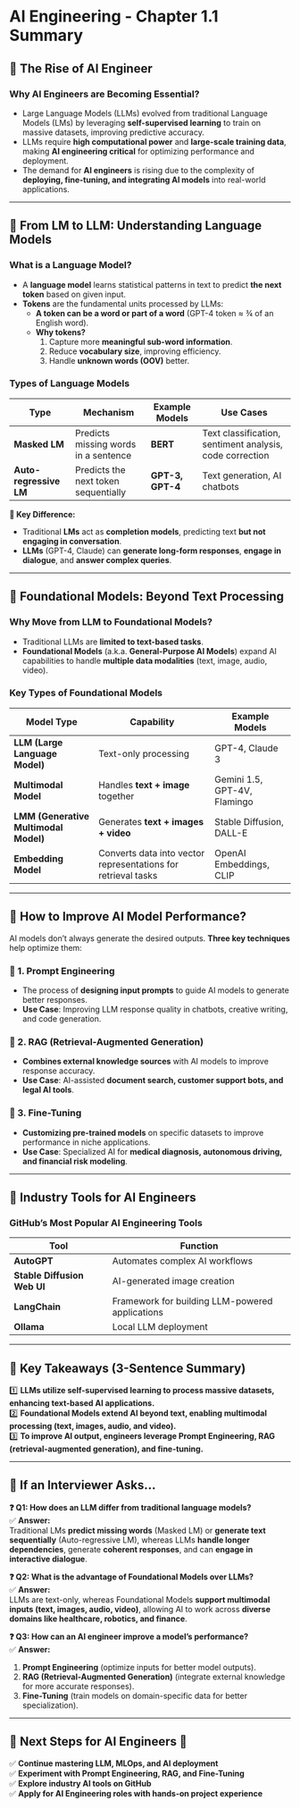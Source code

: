 # AI Engineering - Chapter 1.1 Summary

## 📌 The Rise of AI Engineer
### Why AI Engineers are Becoming Essential?
- Large Language Models (LLMs) evolved from traditional Language Models (LMs) by leveraging **self-supervised learning** to train on massive datasets, improving predictive accuracy.
- LLMs require **high computational power** and **large-scale training data**, making **AI engineering critical** for optimizing performance and deployment.
- The demand for **AI engineers** is rising due to the complexity of **deploying, fine-tuning, and integrating AI models** into real-world applications.

---

## 📌 From LM to LLM: Understanding Language Models
### What is a Language Model?
- A **language model** learns statistical patterns in text to predict **the next token** based on given input.
- **Tokens** are the fundamental units processed by LLMs:
  - **A token can be a word or part of a word** (GPT-4 token ≈ ¾ of an English word).
  - **Why tokens?**
    1. Capture more **meaningful sub-word information**.
    2. Reduce **vocabulary size**, improving efficiency.
    3. Handle **unknown words (OOV)** better.

### Types of Language Models
| **Type** | **Mechanism** | **Example Models** | **Use Cases** |
|---------|-------------|-------------|-------------|
| **Masked LM** | Predicts missing words in a sentence | **BERT** | Text classification, sentiment analysis, code correction |
| **Auto-regressive LM** | Predicts the next token sequentially | **GPT-3, GPT-4** | Text generation, AI chatbots |

**🔹 Key Difference:**  
- Traditional **LMs** act as **completion models**, predicting text **but not engaging in conversation**.
- **LLMs** (GPT-4, Claude) can **generate long-form responses**, **engage in dialogue**, and **answer complex queries**.

---

## 📌 Foundational Models: Beyond Text Processing
### Why Move from LLM to Foundational Models?
- Traditional LLMs are **limited to text-based tasks**.
- **Foundational Models** (a.k.a. **General-Purpose AI Models**) expand AI capabilities to handle **multiple data modalities** (text, image, audio, video).

### Key Types of Foundational Models
| **Model Type** | **Capability** | **Example Models** |
|------------|--------|------------|
| **LLM (Large Language Model)** | Text-only processing | GPT-4, Claude 3 |
| **Multimodal Model** | Handles **text + image** together | Gemini 1.5, GPT-4V, Flamingo |
| **LMM (Generative Multimodal Model)** | Generates **text + images + video** | Stable Diffusion, DALL-E |
| **Embedding Model** | Converts data into vector representations for retrieval tasks | OpenAI Embeddings, CLIP |

---

## 📌 How to Improve AI Model Performance?
AI models don’t always generate the desired outputs. **Three key techniques** help optimize them:

### 🔹 1. Prompt Engineering
- The process of **designing input prompts** to guide AI models to generate better responses.
- **Use Case**: Improving LLM response quality in chatbots, creative writing, and code generation.

### 🔹 2. RAG (Retrieval-Augmented Generation)
- **Combines external knowledge sources** with AI models to improve response accuracy.
- **Use Case**: AI-assisted **document search, customer support bots, and legal AI tools**.

### 🔹 3. Fine-Tuning
- **Customizing pre-trained models** on specific datasets to improve performance in niche applications.
- **Use Case**: Specialized AI for **medical diagnosis, autonomous driving, and financial risk modeling**.

---

## 📌 Industry Tools for AI Engineers
### GitHub’s Most Popular AI Engineering Tools
| **Tool** | **Function** |
|---------|-------------|
| **AutoGPT** | Automates complex AI workflows |
| **Stable Diffusion Web UI** | AI-generated image creation |
| **LangChain** | Framework for building LLM-powered applications |
| **Ollama** | Local LLM deployment |

---

## 📌 Key Takeaways (3-Sentence Summary)
1️⃣ **LLMs utilize self-supervised learning to process massive datasets, enhancing text-based AI applications.**  
2️⃣ **Foundational Models extend AI beyond text, enabling multimodal processing (text, images, audio, and video).**  
3️⃣ **To improve AI output, engineers leverage Prompt Engineering, RAG (retrieval-augmented generation), and fine-tuning.**  

---

## 📌 If an Interviewer Asks...
**❓ Q1: How does an LLM differ from traditional language models?**  
✅ **Answer:**  
Traditional LMs **predict missing words** (Masked LM) or **generate text sequentially** (Auto-regressive LM), whereas LLMs **handle longer dependencies**, generate **coherent responses**, and can **engage in interactive dialogue**.

**❓ Q2: What is the advantage of Foundational Models over LLMs?**  
✅ **Answer:**  
LLMs are text-only, whereas Foundational Models **support multimodal inputs (text, images, audio, video)**, allowing AI to work across **diverse domains like healthcare, robotics, and finance**.

**❓ Q3: How can an AI engineer improve a model’s performance?**  
✅ **Answer:**  
1. **Prompt Engineering** (optimize inputs for better model outputs).  
2. **RAG (Retrieval-Augmented Generation)** (integrate external knowledge for more accurate responses).  
3. **Fine-Tuning** (train models on domain-specific data for better specialization).  

---

## 📌 Next Steps for AI Engineers 🚀
✅ **Continue mastering LLM, MLOps, and AI deployment**  
✅ **Experiment with Prompt Engineering, RAG, and Fine-Tuning**  
✅ **Explore industry AI tools on GitHub**  
✅ **Apply for AI Engineering roles with hands-on project experience**  



